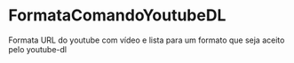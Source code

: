 # FormataComandoYoutubeDL
Formata URL do youtube com vídeo e lista para um formato que seja aceito pelo youtube-dl
